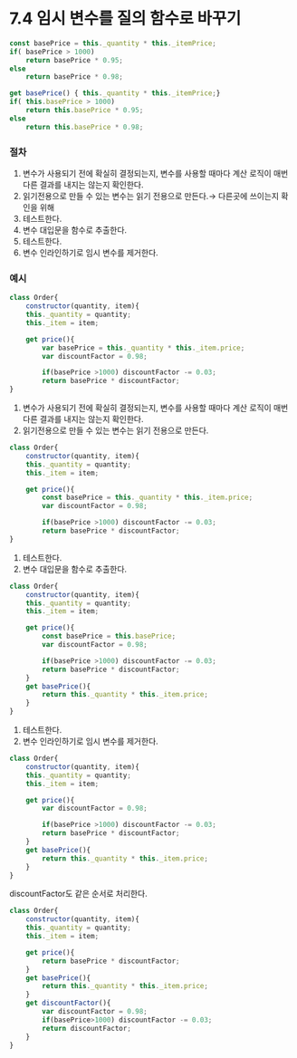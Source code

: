 # 7.4 임시 변수를 질의 함수로 바꾸기

```jsx
const basePrice = this._quantity * this._itemPrice;
if( basePrice > 1000)
	return basePrice * 0.95;
else
	return basePrice * 0.98;

get basePrice() { this._quantity * this._itemPrice;}
if( this.basePrice > 1000)
	return this.basePrice * 0.95;
else
	return this.basePrice * 0.98;
```

### 절차

1. 변수가 사용되기 전에 확실히 결정되는지, 변수를 사용할 때마다 계산 로직이 매번 다른 결과를 내지는 않는지 확인한다.
2. 읽기전용으로 만들 수 있는 변수는 읽기 전용으로 만든다.→ 다른곳에 쓰이는지 확인을 위해
3. 테스트한다.
4. 변수 대입문을 함수로 추출한다.
5. 테스트한다.
6. 변수 인라인하기로 임시 변수를 제거한다.

### 예시

```jsx
class Order{
	constructor(quantity, item){
	this._quantity = quantity;
	this._item = item;

	get price(){
		var basePrice = this._quantity * this._item.price;
		var discountFactor = 0.98;

		if(basePrice >1000) discountFactor -= 0.03;
		return basePrice * discountFactor;
}
```

1. 변수가 사용되기 전에 확실히 결정되는지, 변수를 사용할 때마다 계산 로직이 매번 다른 결과를 내지는 않는지 확인한다.
2. 읽기전용으로 만들 수 있는 변수는 읽기 전용으로 만든다.

```jsx
class Order{
	constructor(quantity, item){
	this._quantity = quantity;
	this._item = item;

	get price(){
		const basePrice = this._quantity * this._item.price;
		var discountFactor = 0.98;

		if(basePrice >1000) discountFactor -= 0.03;
		return basePrice * discountFactor;
}
```

1. 테스트한다.
2. 변수 대입문을 함수로 추출한다.

```jsx
class Order{
	constructor(quantity, item){
	this._quantity = quantity;
	this._item = item;

	get price(){
		const basePrice = this.basePrice;
		var discountFactor = 0.98;

		if(basePrice >1000) discountFactor -= 0.03;
		return basePrice * discountFactor;
	}
	get basePrice(){
		return this._quantity * this._item.price;
	}
}
```

1. 테스트한다.
2. 변수 인라인하기로 임시 변수를 제거한다.

```jsx
class Order{
	constructor(quantity, item){
	this._quantity = quantity;
	this._item = item;

	get price(){
		var discountFactor = 0.98;

		if(basePrice >1000) discountFactor -= 0.03;
		return basePrice * discountFactor;
	}
	get basePrice(){
		return this._quantity * this._item.price;
	}
}
```

discountFactor도 같은 순서로 처리한다.

```jsx
class Order{
	constructor(quantity, item){
	this._quantity = quantity;
	this._item = item;

	get price(){
		return basePrice * discountFactor;
	}
	get basePrice(){
		return this._quantity * this._item.price;
	}
	get discountFactor(){
		var discountFactor = 0.98;
		if(basePrice>1000) discountFactor -= 0.03;
		return discountFactor;
	}
}
```